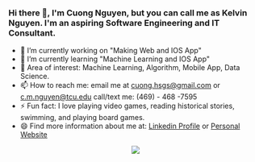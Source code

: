 ### Hi there 👋, **I'm Cuong Nguyen, but you can call me as Kelvin Nguyen. I'm an aspiring Software Engineering and IT Consultant.**


- 🔭 I’m currently working on "Making Web and IOS App"
- 🌱 I’m currently learning "Machine Learning and IOS App"
- 👯 Area of interest: Machine Learning, Algorithm, Mobile App, Data Science.
- 📫 How to reach me: email me at cuong.hsgs@gmail.com or c.m.nguyen@tcu.edu call/text me: (469) - 468 -7595
- ⚡ Fun fact: I love playing video games, reading historical stories, swimming, and playing board games.
- 😄 Find more information about me at: [Linkedin Profile](https://linkedin.com/in/cuongtcu) or [Personal Website](https://cmnguyen.me)
<div align="center">
  <img align="center" src="https://github-readme-stats.anuraghazra1.vercel.app/api?username=BiKunTin&show_icons=true" />
</div>
<!--
**BiKunTin/bikuntin** is a ✨ _special_ ✨ repository because its `README.md` (this file) appears on your GitHub profile.

Here are some ideas to get you started:


-->
